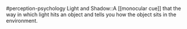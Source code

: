 #perception-psychology 
Light and Shadow::A [[monocular cue]] that the way in which light hits an object and tells you how the object sits in the environment.